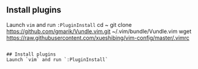 ## Install plugins
Launch `vim` and run `:PluginInstall`
cd ~
git clone https://github.com/gmarik/Vundle.vim.git ~/.vim/bundle/Vundle.vim
wget https://raw.githubusercontent.com/xueshibing/vim-config/master/.vimrc
```

## Install plugins
Launch `vim` and run `:PluginInstall`
